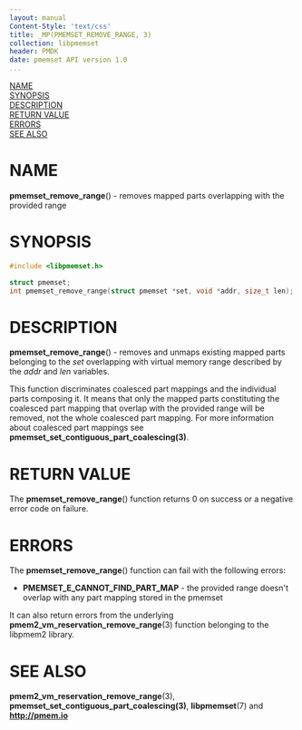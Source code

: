 ```yaml
---
layout: manual
Content-Style: 'text/css'
title: _MP(PMEMSET_REMOVE_RANGE, 3)
collection: libpmemset
header: PMDK
date: pmemset API version 1.0
...
```


[comment]: <> (SPDX-License-Identifier: BSD-3-Clause)
[comment]: <> (Copyright 2021, Intel Corporation)

[comment]: <> (pmemset_remove_range.3 -- man page for libpmemset pmemset_remove_range operation)

[NAME](#name)<br />
[SYNOPSIS](#synopsis)<br />
[DESCRIPTION](#description)<br />
[RETURN VALUE](#return-value)<br />
[ERRORS](#errors)<br />
[SEE ALSO](#see-also)<br />

# NAME #

**pmemset_remove_range**() - removes mapped parts overlapping with the provided range

# SYNOPSIS #

```c
#include <libpmemset.h>

struct pmemset;
int pmemset_remove_range(struct pmemset *set, void *addr, size_t len);
```

# DESCRIPTION #

**pmemset_remove_range**() - removes and unmaps existing mapped parts belonging to the *set* overlapping
with virtual memory range described by the *addr* and *len* variables.

This function discriminates coalesced part mappings and the individual parts composing it. It means
that only the mapped parts constituting the coalesced part mapping that overlap with the provided range
will be removed, not the whole coalesced part mapping. For more information about coalesced part
mappings see **pmemset_set_contiguous_part_coalescing(3)**.

# RETURN VALUE #

The **pmemset_remove_range**() function returns 0 on success or a negative error code on failure.

# ERRORS #

The **pmemset_remove_range**() function can fail with the following errors:

* **PMEMSET_E_CANNOT_FIND_PART_MAP** - the provided range doesn't overlap with any part mapping stored
in the pmemset

It can also return errors from the underlying **pmem2_vm_reservation_remove_range**(3) function
belonging to the libpmem2 library.

# SEE ALSO #

**pmem2_vm_reservation_remove_range**(3),
**pmemset_set_contiguous_part_coalescing(3)**,
**libpmemset**(7) and **<http://pmem.io>**
